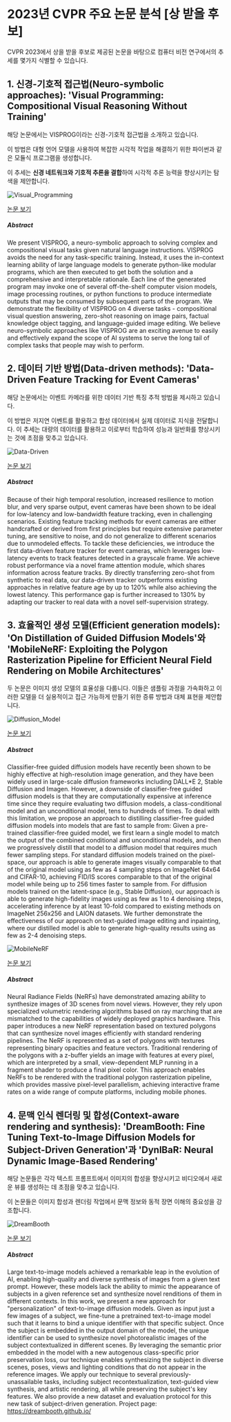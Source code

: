 # 2023년 CVPR 주요 논문 분석 [상 받을 후보]

CVPR 2023에서 상을 받을 후보로 제공된 논문을 바탕으로 컴퓨터 비전 연구에서의 추세를 몇가지 식별할 수 있습니다.

## 1. 신경-기호적 접근법(Neuro-symbolic approaches): 'Visual Programming: Compositional Visual Reasoning Without Training'

해당 논문에서는 VISPROG이라는 신경-기호적 접근법을 소개하고 있습니다.

이 방법은 대형 언어 모델을 사용하여 복잡한 시각적 작업을 해결하기 위한 파이썬과 같은 모듈식 프로그램을 생성합니다.

이 추세는 **신경 네트워크와 기호적 추론을 결합**하여 시각적 추론 능력을 향상시키는 탐색을 제안합니다.

![Visual_Programming](./img/visual_programming.png)

[논문 보기](https://openaccess.thecvf.com/content/CVPR2023/html/Gupta_Visual_Programming_Compositional_Visual_Reasoning_Without_Training_CVPR_2023_paper.html)

##### Abstract

We present VISPROG, a neuro-symbolic approach to solving complex and compositional visual tasks given natural language instructions. VISPROG avoids the need for any task-specific training. Instead, it uses the in-context learning ability of large language models to generate python-like modular programs, which are then executed to get both the solution and a comprehensive and interpretable rationale. Each line of the generated program may invoke one of several off-the-shelf computer vision models, image processing routines, or python functions to produce intermediate outputs that may be consumed by subsequent parts of the program. We demonstrate the flexibility of VISPROG on 4 diverse tasks - compositional visual question answering, zero-shot reasoning on image pairs, factual knowledge object tagging, and language-guided image editing. We believe neuro-symbolic approaches like VISPROG are an exciting avenue to easily and effectively expand the scope of AI systems to serve the long tail of complex tasks that people may wish to perform.

## 2. 데이터 기반 방법(Data-driven methods): 'Data-Driven Feature Tracking for Event Cameras'

해당 논문에서는 이벤트 카메라를 위한 데이터 기반 특징 추적 방법을 제시하고 있습니다.

이 방법은 저지연 이벤트를 활용하고 합성 데이터에서 실제 데이터로 지식을 전달합니다. 이 추세는 대량의 데이터를 활용하고 이로부터 학습하여 성능과 일반화를 향상시키는 것에 초점을 맞추고 있습니다.

![Data-Driven](./img/Data_Feature_Tracking.png)

[논문 보기](https://openaccess.thecvf.com/content/CVPR2023/html/Messikommer_Data-Driven_Feature_Tracking_for_Event_Cameras_CVPR_2023_paper.html)

##### Abstract

Because of their high temporal resolution, increased resilience to motion blur, and very sparse output, event cameras have been shown to be ideal for low-latency and low-bandwidth feature tracking, even in challenging scenarios. Existing feature tracking methods for event cameras are either handcrafted or derived from first principles but require extensive parameter tuning, are sensitive to noise, and do not generalize to different scenarios due to unmodeled effects. To tackle these deficiencies, we introduce the first data-driven feature tracker for event cameras, which leverages low-latency events to track features detected in a grayscale frame. We achieve robust performance via a novel frame attention module, which shares information across feature tracks. By directly transferring zero-shot from synthetic to real data, our data-driven tracker outperforms existing approaches in relative feature age by up to 120% while also achieving the lowest latency. This performance gap is further increased to 130% by adapting our tracker to real data with a novel self-supervision strategy.

## 3. 효율적인 생성 모델(Efficient generation models): 'On Distillation of Guided Diffusion Models'와 'MobileNeRF: Exploiting the Polygon Rasterization Pipeline for Efficient Neural Field Rendering on Mobile Architectures'

두 논문은 이미지 생성 모델의 효율성을 다룹니다. 이들은 샘플링 과정을 가속화하고 이러한 모델을 더 실용적이고 접근 가능하게 만들기 위한 증류 방법과 대체 표현을 제안합니다.

![Diffusion_Model](./img/diffusion_model.png)

[논문 보기](https://openaccess.thecvf.com/content/CVPR2023/html/Meng_On_Distillation_of_Guided_Diffusion_Models_CVPR_2023_paper.html)

##### Abstract

Classifier-free guided diffusion models have recently been shown to be highly effective at high-resolution image generation, and they have been widely used in large-scale diffusion frameworks including DALL\*E 2, Stable Diffusion and Imagen. However, a downside of classifier-free guided diffusion models is that they are computationally expensive at inference time since they require evaluating two diffusion models, a class-conditional model and an unconditional model, tens to hundreds of times. To deal with this limitation, we propose an approach to distilling classifier-free guided diffusion models into models that are fast to sample from: Given a pre-trained classifier-free guided model, we first learn a single model to match the output of the combined conditional and unconditional models, and then we progressively distill that model to a diffusion model that requires much fewer sampling steps. For standard diffusion models trained on the pixel-space, our approach is able to generate images visually comparable to that of the original model using as few as 4 sampling steps on ImageNet 64x64 and CIFAR-10, achieving FID/IS scores comparable to that of the original model while being up to 256 times faster to sample from. For diffusion models trained on the latent-space (e.g., Stable Diffusion), our approach is able to generate high-fidelity images using as few as 1 to 4 denoising steps, accelerating inference by at least 10-fold compared to existing methods on ImageNet 256x256 and LAION datasets. We further demonstrate the effectiveness of our approach on text-guided image editing and inpainting, where our distilled model is able to generate high-quality results using as few as 2-4 denoising steps.

![MobileNeRF](./img/MobileNeRF.png)

[논문 보기](https://openaccess.thecvf.com/content/CVPR2023/html/Chen_MobileNeRF_Exploiting_the_Polygon_Rasterization_Pipeline_for_Efficient_Neural_Field_CVPR_2023_paper.html)

##### Abstract

Neural Radiance Fields (NeRFs) have demonstrated amazing ability to synthesize images of 3D scenes from novel views. However, they rely upon specialized volumetric rendering algorithms based on ray marching that are mismatched to the capabilities of widely deployed graphics hardware. This paper introduces a new NeRF representation based on textured polygons that can synthesize novel images efficiently with standard rendering pipelines. The NeRF is represented as a set of polygons with textures representing binary opacities and feature vectors. Traditional rendering of the polygons with a z-buffer yields an image with features at every pixel, which are interpreted by a small, view-dependent MLP running in a fragment shader to produce a final pixel color. This approach enables NeRFs to be rendered with the traditional polygon rasterization pipeline, which provides massive pixel-level parallelism, achieving interactive frame rates on a wide range of compute platforms, including mobile phones.

## 4. 문맥 인식 렌더링 및 합성(Context-aware rendering and synthesis): 'DreamBooth: Fine Tuning Text-to-Image Diffusion Models for Subject-Driven Generation'과 'DynlBaR: Neural Dynamic Image-Based Rendering'

해당 논문들은 각각 텍스트 프롬프트에서 이미지의 합성을 향상시키고 비디오에서 새로운 뷰를 생성하는 데 초점을 맞추고 있습니다.

이 논문들은 이미지 합성과 렌더링 작업에서 문맥 정보와 동적 장면 이해의 중요성을 강조합니다.

![DreamBooth](./img/DreamBooth.png)

[논문 보기](https://openaccess.thecvf.com/content/CVPR2023/html/Ruiz_DreamBooth_Fine_Tuning_Text-to-Image_Diffusion_Models_for_Subject-Driven_Generation_CVPR_2023_paper.html)

##### Abstract

Large text-to-image models achieved a remarkable leap in the evolution of AI, enabling high-quality and diverse synthesis of images from a given text prompt. However, these models lack the ability to mimic the appearance of subjects in a given reference set and synthesize novel renditions of them in different contexts. In this work, we present a new approach for "personalization" of text-to-image diffusion models. Given as input just a few images of a subject, we fine-tune a pretrained text-to-image model such that it learns to bind a unique identifier with that specific subject. Once the subject is embedded in the output domain of the model, the unique identifier can be used to synthesize novel photorealistic images of the subject contextualized in different scenes. By leveraging the semantic prior embedded in the model with a new autogenous class-specific prior preservation loss, our technique enables synthesizing the subject in diverse scenes, poses, views and lighting conditions that do not appear in the reference images. We apply our technique to several previously-unassailable tasks, including subject recontextualization, text-guided view synthesis, and artistic rendering, all while preserving the subject's key features. We also provide a new dataset and evaluation protocol for this new task of subject-driven generation. Project page: https://dreambooth.github.io/

